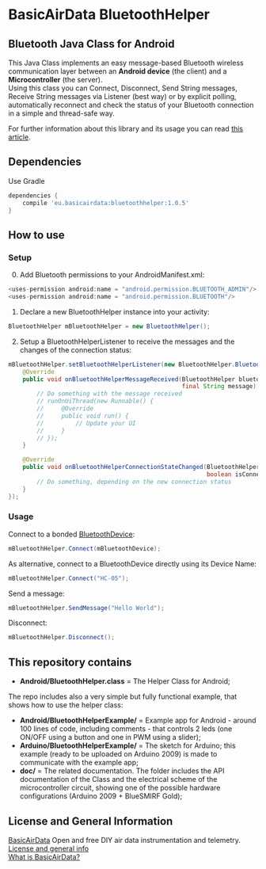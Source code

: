 # BasicAirData BluetoothHelper
## Bluetooth Java Class for Android
This Java Class implements an easy message-based Bluetooth wireless communication layer between an **Android device** (the client) and a **Microcontroller** (the server).<br>
Using this class you can Connect, Disconnect, Send String messages, Receive String messages via Listener (best way) or by explicit polling, automatically reconnect and check the status of your Bluetooth connection in a simple and thread-safe way.

For further information about this library and its usage you can read [this article](http://www.basicairdata.eu/projects/android/bluetooth-wireless-communication/).

## Dependencies
Use Gradle
```gradle
dependencies {
    compile 'eu.basicairdata:bluetoothhelper:1.0.5'
}
```

## How to use
### Setup
0) Add Bluetooth permissions to your AndroidManifest.xml:
```java
<uses-permission android:name = "android.permission.BLUETOOTH_ADMIN"/>
<uses-permission android:name = "android.permission.BLUETOOTH"/>
```
1) Declare a new BluetoothHelper instance into your activity:
```java
BluetoothHelper mBluetoothHelper = new BluetoothHelper();
```
2) Setup a BluetoothHelperListener to receive the messages and the changes of the connection status:
```java
mBluetoothHelper.setBluetoothHelperListener(new BluetoothHelper.BluetoothHelperListener() {
    @Override
    public void onBluetoothHelperMessageReceived(BluetoothHelper bluetoothhelper,
                                                 final String message) {
        // Do something with the message received
        // runOnUiThread(new Runnable() {
        //     @Override
        //     public void run() {
        //         // Update your UI
        //     }
        // });
    }

    @Override
    public void onBluetoothHelperConnectionStateChanged(BluetoothHelper bluetoothhelper,
                                                        boolean isConnected) {
        // Do something, depending on the new connection status
    }
});     
```
### Usage
Connect to a bonded [BluetoothDevice](https://developer.android.com/reference/android/bluetooth/BluetoothDevice.html):
```java
mBluetoothHelper.Connect(mBluetoothDevice);
```
As alternative, connect to a BluetoothDevice directly using its Device Name:
```java
mBluetoothHelper.Connect("HC-05");
```
Send a message:
```java
mBluetoothHelper.SendMessage("Hello World");
```
Disconnect:
```java
mBluetoothHelper.Disconnect();
```

## This repository contains
- <b>Android/BluetoothHelper.class</b> = The Helper Class for Android;

The repo includes also a very simple but fully functional example, that shows how to use the helper class:
- <b>Android/BluetoothHelperExample/</b> = Example app for Android - around 100 lines of code, including comments - that controls 2 leds (one ON/OFF using a button and one in PWM using a slider);
- <b>Arduino/BluetoothHelperExample/</b> = The sketch for Arduino; this example (ready to be uploaded on Arduino 2009) is made to communicate with the example app;
- <b>doc/</b> = The related documentation. The folder includes the API documentation of the Class and the electrical scheme of the microcontroller circuit, showing one of the possible hardware configurations (Arduino 2009 + BlueSMIRF Gold);

## License and General Information
[BasicAirData](http://www.basicairdata.eu) Open and free DIY air data instrumentation and telemetry.<br>
[License and general info](https://github.com/BasicAirData/Document-Templates/blob/master/general-info.md)<br>
[What is BasicAirData?](http://www.basicairdata.eu/attachments/others/BAD%20Brochure.pdf)

